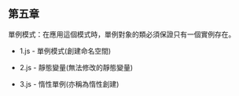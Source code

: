 ## 第五章

單例模式：在應用這個模式時，單例對象的類必須保證只有一個實例存在。

- 1.js - 單例模式(創建命名空間)

- 2.js - 靜態變量(無法修改的靜態變量)

- 3.js - 惰性單例(亦稱為惰性創建)